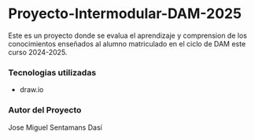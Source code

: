 # Proyecto-Intermodular-DAM-2025
Este es un proyecto donde se evalua el aprendizaje y comprension de los conocimientos enseñados al alumno matriculado en el ciclo de DAM este curso 2024-2025.

### Tecnologias utilizadas
* draw.io

### Autor del Proyecto
Jose Miguel Sentamans Dasí

